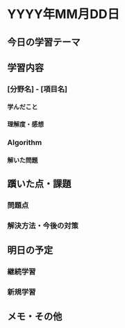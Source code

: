 # YYYY年MM月DD日

## 今日の学習テーマ
<!-- 今日のメインテーマを記載 -->

## 学習内容

### [分野名] - [項目名]

#### 学んだこと
<!-- 新しく学んだ概念や知識を記載 -->

#### 理解度・感想
<!-- 理解できた点、難しかった点 -->

### Algorithm

#### 解いた問題
<!-- 問題名とソリューション -->

## 躓いた点・課題

### 問題点
<!-- 理解できなかった部分や困ったこと -->

### 解決方法・今後の対策
<!-- どう解決したか、または今後どうするか -->

## 明日の予定

### 継続学習
<!-- 今日の内容で継続して学習するもの -->

### 新規学習
<!-- 明日新しく取り組む予定のもの -->

## メモ・その他
<!-- その他気づいたことや覚えておきたいこと -->
